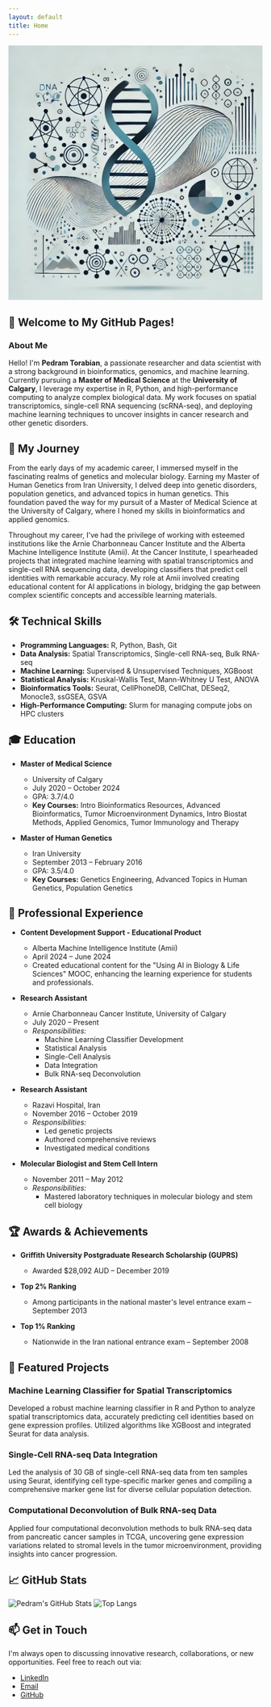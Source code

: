 ```yaml
---
layout: default
title: Home
---
```


![Descriptive Alt Text](images/image1.jpg)

## 👋 Welcome to My GitHub Pages!

### About Me

Hello! I'm **Pedram Torabian**, a passionate researcher and data scientist with a strong background in bioinformatics, genomics, and machine learning. Currently pursuing a **Master of Medical Science** at the **University of Calgary**, I leverage my expertise in R, Python, and high-performance computing to analyze complex biological data. My work focuses on spatial transcriptomics, single-cell RNA sequencing (scRNA-seq), and deploying machine learning techniques to uncover insights in cancer research and other genetic disorders.

## 🌱 My Journey

From the early days of my academic career, I immersed myself in the fascinating realms of genetics and molecular biology. Earning my Master of Human Genetics from Iran University, I delved deep into genetic disorders, population genetics, and advanced topics in human genetics. This foundation paved the way for my pursuit of a Master of Medical Science at the University of Calgary, where I honed my skills in bioinformatics and applied genomics.

Throughout my career, I've had the privilege of working with esteemed institutions like the Arnie Charbonneau Cancer Institute and the Alberta Machine Intelligence Institute (Amii). At the Cancer Institute, I spearheaded projects that integrated machine learning with spatial transcriptomics and single-cell RNA sequencing data, developing classifiers that predict cell identities with remarkable accuracy. My role at Amii involved creating educational content for AI applications in biology, bridging the gap between complex scientific concepts and accessible learning materials.

## 🛠️ Technical Skills

- **Programming Languages:** R, Python, Bash, Git
- **Data Analysis:** Spatial Transcriptomics, Single-cell RNA-seq, Bulk RNA-seq
- **Machine Learning:** Supervised & Unsupervised Techniques, XGBoost
- **Statistical Analysis:** Kruskal-Wallis Test, Mann-Whitney U Test, ANOVA
- **Bioinformatics Tools:** Seurat, CellPhoneDB, CellChat, DESeq2, Monocle3, ssGSEA, GSVA
- **High-Performance Computing:** Slurm for managing compute jobs on HPC clusters

## 🎓 Education

- **Master of Medical Science**
  - University of Calgary
  - July 2020 – October 2024
  - GPA: 3.7/4.0
  - **Key Courses:** Intro Bioinformatics Resources, Advanced Bioinformatics, Tumor Microenvironment Dynamics, Intro Biostat Methods, Applied Genomics, Tumor Immunology and Therapy

- **Master of Human Genetics**
  - Iran University
  - September 2013 – February 2016
  - GPA: 3.5/4.0
  - **Key Courses:** Genetics Engineering, Advanced Topics in Human Genetics, Population Genetics

## 💼 Professional Experience

- **Content Development Support - Educational Product**
  - Alberta Machine Intelligence Institute (Amii)
  - April 2024 – June 2024
  - Created educational content for the "Using AI in Biology & Life Sciences" MOOC, enhancing the learning experience for students and professionals.

- **Research Assistant**
  - Arnie Charbonneau Cancer Institute, University of Calgary
  - July 2020 – Present
  - *Responsibilities:*
    - Machine Learning Classifier Development
    - Statistical Analysis
    - Single-Cell Analysis
    - Data Integration
    - Bulk RNA-seq Deconvolution

- **Research Assistant**
  - Razavi Hospital, Iran
  - November 2016 – October 2019
  - *Responsibilities:*
    - Led genetic projects
    - Authored comprehensive reviews
    - Investigated medical conditions

- **Molecular Biologist and Stem Cell Intern**
  - November 2011 – May 2012
  - *Responsibilities:*
    - Mastered laboratory techniques in molecular biology and stem cell biology

## 🏆 Awards & Achievements

- **Griffith University Postgraduate Research Scholarship (GUPRS)**
  - Awarded $28,092 AUD – December 2019

- **Top 2% Ranking**
  - Among participants in the national master's level entrance exam – September 2013

- **Top 1% Ranking**
  - Nationwide in the Iran national entrance exam – September 2008

## 📂 Featured Projects

### **Machine Learning Classifier for Spatial Transcriptomics**
Developed a robust machine learning classifier in R and Python to analyze spatial transcriptomics data, accurately predicting cell identities based on gene expression profiles. Utilized algorithms like XGBoost and integrated Seurat for data analysis.

### **Single-Cell RNA-seq Data Integration**
Led the analysis of 30 GB of single-cell RNA-seq data from ten samples using Seurat, identifying cell type-specific marker genes and compiling a comprehensive marker gene list for diverse cellular population detection.

### **Computational Deconvolution of Bulk RNA-seq Data**
Applied four computational deconvolution methods to bulk RNA-seq data from pancreatic cancer samples in TCGA, uncovering gene expression variations related to stromal levels in the tumor microenvironment, providing insights into cancer progression.

## 📈 GitHub Stats

![Pedram's GitHub Stats](https://github-readme-stats.vercel.app/api?username=Pedramto89&show_icons=true&theme=radical)
![Top Langs](https://github-readme-stats.vercel.app/api/top-langs/?username=Pedramto89&layout=compact&theme=radical)

## 📫 Get in Touch

I'm always open to discussing innovative research, collaborations, or new opportunities. Feel free to reach out via:

- [LinkedIn](https://www.linkedin.com/in/pedram-torabian)
- [Email](mailto:pedram.torabian@ucalgary.ca)
- [GitHub](https://github.com/Pedramto89)
